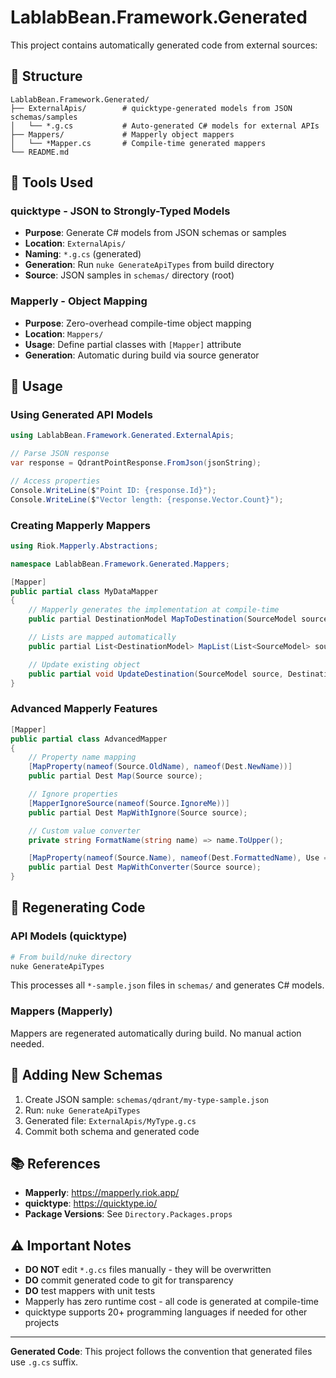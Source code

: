# LablabBean.Framework.Generated

This project contains automatically generated code from external sources:

## 📁 Structure

```
LablabBean.Framework.Generated/
├── ExternalApis/        # quicktype-generated models from JSON schemas/samples
│   └── *.g.cs           # Auto-generated C# models for external APIs
├── Mappers/             # Mapperly object mappers
│   └── *Mapper.cs       # Compile-time generated mappers
└── README.md
```

## 🔧 Tools Used

### quicktype - JSON to Strongly-Typed Models

- **Purpose**: Generate C# models from JSON schemas or samples
- **Location**: `ExternalApis/`
- **Naming**: `*.g.cs` (generated)
- **Generation**: Run `nuke GenerateApiTypes` from build directory
- **Source**: JSON samples in `schemas/` directory (root)

### Mapperly - Object Mapping

- **Purpose**: Zero-overhead compile-time object mapping
- **Location**: `Mappers/`
- **Usage**: Define partial classes with `[Mapper]` attribute
- **Generation**: Automatic during build via source generator

## 🚀 Usage

### Using Generated API Models

```csharp
using LablabBean.Framework.Generated.ExternalApis;

// Parse JSON response
var response = QdrantPointResponse.FromJson(jsonString);

// Access properties
Console.WriteLine($"Point ID: {response.Id}");
Console.WriteLine($"Vector length: {response.Vector.Count}");
```

### Creating Mapperly Mappers

```csharp
using Riok.Mapperly.Abstractions;

namespace LablabBean.Framework.Generated.Mappers;

[Mapper]
public partial class MyDataMapper
{
    // Mapperly generates the implementation at compile-time
    public partial DestinationModel MapToDestination(SourceModel source);

    // Lists are mapped automatically
    public partial List<DestinationModel> MapList(List<SourceModel> sources);

    // Update existing object
    public partial void UpdateDestination(SourceModel source, DestinationModel dest);
}
```

### Advanced Mapperly Features

```csharp
[Mapper]
public partial class AdvancedMapper
{
    // Property name mapping
    [MapProperty(nameof(Source.OldName), nameof(Dest.NewName))]
    public partial Dest Map(Source source);

    // Ignore properties
    [MapperIgnoreSource(nameof(Source.IgnoreMe))]
    public partial Dest MapWithIgnore(Source source);

    // Custom value converter
    private string FormatName(string name) => name.ToUpper();

    [MapProperty(nameof(Source.Name), nameof(Dest.FormattedName), Use = nameof(FormatName))]
    public partial Dest MapWithConverter(Source source);
}
```

## 🔄 Regenerating Code

### API Models (quicktype)

```bash
# From build/nuke directory
nuke GenerateApiTypes
```

This processes all `*-sample.json` files in `schemas/` and generates C# models.

### Mappers (Mapperly)

Mappers are regenerated automatically during build. No manual action needed.

## 📝 Adding New Schemas

1. Create JSON sample: `schemas/qdrant/my-type-sample.json`
2. Run: `nuke GenerateApiTypes`
3. Generated file: `ExternalApis/MyType.g.cs`
4. Commit both schema and generated code

## 📚 References

- **Mapperly**: <https://mapperly.riok.app/>
- **quicktype**: <https://quicktype.io/>
- **Package Versions**: See `Directory.Packages.props`

## ⚠️ Important Notes

- **DO NOT** edit `*.g.cs` files manually - they will be overwritten
- **DO** commit generated code to git for transparency
- **DO** test mappers with unit tests
- Mapperly has zero runtime cost - all code is generated at compile-time
- quicktype supports 20+ programming languages if needed for other projects

---

**Generated Code**: This project follows the convention that generated files use `.g.cs` suffix.
